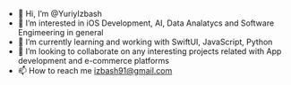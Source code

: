 - 👋 Hi, I’m @YuriyIzbash
- 👀 I’m interested in iOS Development, AI, Data Analatycs and Software Engimeering in general 
- 🌱 I’m currently learning and working with SwiftUI, JavaScript, Python
- 💞️ I’m looking to collaborate on any interesting projects related with App development and e-commerce platforms
- 📫 How to reach me izbash91@gmail.com

<!---
YuriyIzbash/YuriyIzbash is a ✨ special ✨ repository because its `README.md` (this file) appears on your GitHub profile.
You can click the Preview link to take a look at your changes.
--->
